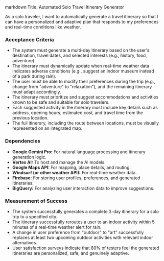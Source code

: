 markdown
Title: Automated Solo Travel Itinerary Generator

As a solo traveler, I want to automatically generate a travel itinerary so that I can have a personalized and adaptive plan that responds to my preferences and real-time conditions like weather.

### Acceptance Criteria
- The system must generate a multi-day itinerary based on the user's destination, travel dates, and selected interests (e.g., history, food, adventure).
- The itinerary must dynamically update when real-time weather data indicates adverse conditions (e.g., suggest an indoor museum instead of a park during rain).
- The user must be able to modify their preferences during the trip (e.g., change from "adventure" to "relaxation"), and the remaining itinerary must adapt accordingly.
- The itinerary must prioritize and suggest accommodations and activities known to be safe and suitable for solo travelers.
- Each suggested activity in the itinerary must include key details such as address, opening hours, estimated cost, and travel time from the previous location.
- The full itinerary, including the route between locations, must be visually represented on an integrated map.

### Dependencies
- **Google Gemini Pro:** For natural language processing and itinerary generation logic.
- **Vertex AI:** To host and manage the AI models.
- **Google Maps API:** For mapping, place details, and routing.
- **Windsurf (or other weather API):** For real-time weather data.
- **Firebase:** For storing user profiles, preferences, and generated itineraries.
- **BigQuery:** For analyzing user interaction data to improve suggestions.

### Measurement of Success
- The system successfully generates a complete 3-day itinerary for a solo trip to a specified city.
- The itinerary successfully reroutes a user to an indoor activity within 5 minutes of a real-time weather alert for rain.
- A change in user preference from "outdoor" to "art" successfully replaces at least two upcoming outdoor activities with relevant indoor alternatives.
- User satisfaction surveys indicate that 80% of testers feel the generated itineraries are personalized, safe, and genuinely adaptive.
